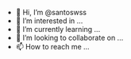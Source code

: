 - 👋 Hi, I’m @santoswss
- 👀 I’m interested in ...
- 🌱 I’m currently learning ...
- 💞️ I’m looking to collaborate on ...
- 📫 How to reach me ...

<!---
santoswss/santoswss is a ✨ special ✨ repository because its `README.md` (this file) appears on your GitHub profile.
You can click the Preview link to take a look at your changes.
--->
